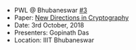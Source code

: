 - PWL @ Bhubaneswar [#3](https://www.facebook.com/events/498797470602752/)
- Paper: [New Directions in Cryptography](https://github.com/papers-we-love/bhubaneswar/tree/master/03-new-directions-in-cryptography)
- Date: 3rd October, 2018
- Presenters: Gopinath Das
- Location: IIIT Bhubaneswar
